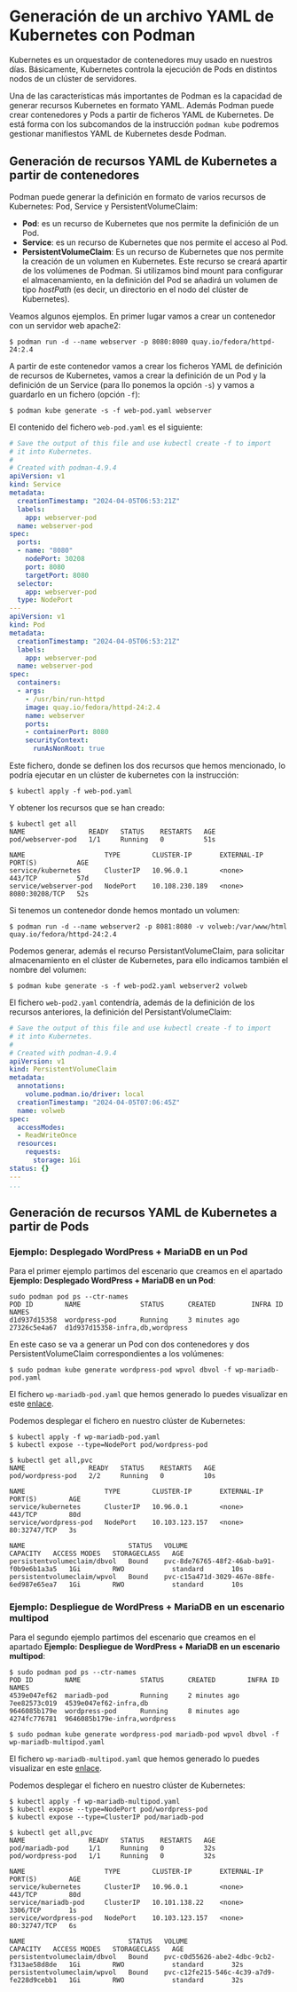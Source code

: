 # Generación de un archivo YAML de Kubernetes con Podman

Kubernetes es un orquestador de contenedores muy usado en nuestros días. Básicamente, Kubernetes controla la ejecución de Pods en distintos nodos de un clúster de servidores.

Una de las características más importantes de Podman es la capacidad de generar recursos Kubernetes en formato YAML. Además Podman puede crear contenedores y Pods a partir de ficheros YAML de Kubernetes. De está forma con los subcomandos de la instrucción `podman kube` podremos gestionar manifiestos YAML de Kubernetes desde Podman.

## Generación de recursos YAML de Kubernetes a partir de contenedores

Podman puede generar la definición en formato de varios recursos de Kubernetes: Pod, Service y PersistentVolumeClaim:

* **Pod**: es un recurso de Kubernetes que nos permite la definición de un Pod.
* **Service**: es un recurso de Kubernetes que nos permite el acceso al Pod.
* **PersistentVolumeClaim**: Es un recurso de Kubernetes que nos permite la creación de un volumen en Kubernetes. Este recurso se creará apartir de los volúmenes de Podman. Si utilizamos bind mount para configurar el almacenamiento, en la definición del Pod se añadirá un volumen de tipo *hostPath* (es decir, un directorio en el nodo del clúster de Kubernetes).

Veamos algunos ejemplos. En primer lugar vamos a crear un contenedor con un servidor web apache2:

```
$ podman run -d --name webserver -p 8080:8080 quay.io/fedora/httpd-24:2.4
```

A partir de este contenedor vamos a crear los ficheros YAML de definición de recursos de Kubernetes, vamos a crear la definición de un Pod y la definición de un Service (para llo ponemos la opción `-s`) y vamos a guardarlo en un fichero (opción `-f`):

```
$ podman kube generate -s -f web-pod.yaml webserver
```

El contenido del fichero `web-pod.yaml` es el siguiente:

```yaml
# Save the output of this file and use kubectl create -f to import
# it into Kubernetes.
#
# Created with podman-4.9.4
apiVersion: v1
kind: Service
metadata:
  creationTimestamp: "2024-04-05T06:53:21Z"
  labels:
    app: webserver-pod
  name: webserver-pod
spec:
  ports:
  - name: "8080"
    nodePort: 30208
    port: 8080
    targetPort: 8080
  selector:
    app: webserver-pod
  type: NodePort
---
apiVersion: v1
kind: Pod
metadata:
  creationTimestamp: "2024-04-05T06:53:21Z"
  labels:
    app: webserver-pod
  name: webserver-pod
spec:
  containers:
  - args:
    - /usr/bin/run-httpd
    image: quay.io/fedora/httpd-24:2.4
    name: webserver
    ports:
    - containerPort: 8080
    securityContext:
      runAsNonRoot: true
```

Este fichero, donde se definen los dos recursos que hemos mencionado, lo podría ejecutar en un clúster de kubernetes con la instrucción:

```
$ kubectl apply -f web-pod.yaml 
```

Y obtener los recursos que se han creado:

```
$ kubectl get all
NAME                READY   STATUS    RESTARTS   AGE
pod/webserver-pod   1/1     Running   0          51s

NAME                    TYPE        CLUSTER-IP       EXTERNAL-IP   PORT(S)          AGE
service/kubernetes      ClusterIP   10.96.0.1        <none>        443/TCP          57d
service/webserver-pod   NodePort    10.108.230.189   <none>        8080:30208/TCP   52s
```

Si tenemos un contenedor donde hemos montado un volumen:

```
$ podman run -d --name webserver2 -p 8081:8080 -v volweb:/var/www/html quay.io/fedora/httpd-24:2.4
```

Podemos generar, además el recurso PersistantVolumeClaim, para solicitar almacenamiento en el clúster de Kubernetes, para ello indicamos también el nombre del volumen:

```
$ podman kube generate -s -f web-pod2.yaml webserver2 volweb
```

El fichero `web-pod2.yaml` contendría, además de la definición de los recursos anteriores, la definición del PersistantVolumeClaim:

```yaml
# Save the output of this file and use kubectl create -f to import
# it into Kubernetes.
#
# Created with podman-4.9.4
apiVersion: v1
kind: PersistentVolumeClaim
metadata:
  annotations:
    volume.podman.io/driver: local
  creationTimestamp: "2024-04-05T07:06:45Z"
  name: volweb
spec:
  accessModes:
  - ReadWriteOnce
  resources:
    requests:
      storage: 1Gi
status: {}
---
...
```

## Generación de recursos YAML de Kubernetes a partir de Pods

### Ejemplo: Desplegado WordPress + MariaDB en un Pod

Para el primer ejemplo partimos del escenario que creamos en el apartado **Ejemplo: Desplegado WordPress + MariaDB en un Pod**:

```
sudo podman pod ps --ctr-names
POD ID        NAME               STATUS      CREATED         INFRA ID      NAMES
d1d937d15358  wordpress-pod      Running     3 minutes ago   27326c5e4a67  d1d937d15358-infra,db,wordpress
```

En este caso se va a generar un Pod con dos contenedores y dos PersistentVolumeClaim correspondientes a los volúmenes:

```
$ sudo podman kube generate wordpress-pod wpvol dbvol -f wp-mariadb-pod.yaml
```

El fichero `wp-mariadb-pod.yaml` que hemos generado lo puedes visualizar en este [enlace](https://raw.githubusercontent.com/josedom24/ejemplos_curso_podman_ow/main/modulo5/wp-mariadb-pod.yaml).

Podemos desplegar el fichero en nuestro clúster de Kubernetes:

```
$ kubectl apply -f wp-mariadb-pod.yaml 
$ kubectl expose --type=NodePort pod/wordpress-pod

$ kubectl get all,pvc
NAME                READY   STATUS    RESTARTS   AGE
pod/wordpress-pod   2/2     Running   0          10s

NAME                    TYPE        CLUSTER-IP       EXTERNAL-IP   PORT(S)        AGE
service/kubernetes      ClusterIP   10.96.0.1        <none>        443/TCP        80d
service/wordpress-pod   NodePort    10.103.123.157   <none>        80:32747/TCP   3s

NAME                          STATUS   VOLUME                                     CAPACITY   ACCESS MODES   STORAGECLASS   AGE
persistentvolumeclaim/dbvol   Bound    pvc-8de76765-48f2-46ab-ba91-f0b9e6b1a3a5   1Gi        RWO            standard       10s
persistentvolumeclaim/wpvol   Bound    pvc-c15a471d-3029-467e-88fe-6ed987e65ea7   1Gi        RWO            standard       10s
```


### Ejemplo: Despliegue de WordPress + MariaDB en un escenario multipod


Para el segundo ejemplo partimos del escenario que creamos en el apartado **Ejemplo: Despliegue de WordPress + MariaDB en un escenario multipod**: 

```
$ sudo podman pod ps --ctr-names
POD ID        NAME               STATUS      CREATED        INFRA ID      NAMES
4539e047ef62  mariadb-pod        Running     2 minutes ago  7ee82573c019  4539e047ef62-infra,db
9646085b179e  wordpress-pod      Running     8 minutes ago  4274fc776781  9646085b179e-infra,wordpress
```


```
$ sudo podman kube generate wordpress-pod mariadb-pod wpvol dbvol -f wp-mariadb-multipod.yaml 
```

El fichero `wp-mariadb-multipod.yaml` que hemos generado lo puedes visualizar en este [enlace](https://raw.githubusercontent.com/josedom24/ejemplos_curso_podman_ow/main/modulo5/wp-mariadb-multipod.yaml).

Podemos desplegar el fichero en nuestro clúster de Kubernetes:

```
$ kubectl apply -f wp-mariadb-multipod.yaml 
$ kubectl expose --type=NodePort pod/wordpress-pod
$ kubectl expose --type=ClusterIP pod/mariadb-pod

$ kubectl get all,pvc
NAME                READY   STATUS    RESTARTS   AGE
pod/mariadb-pod     1/1     Running   0          32s
pod/wordpress-pod   1/1     Running   0          32s

NAME                    TYPE        CLUSTER-IP       EXTERNAL-IP   PORT(S)        AGE
service/kubernetes      ClusterIP   10.96.0.1        <none>        443/TCP        80d
service/mariadb-pod     ClusterIP   10.101.138.22    <none>        3306/TCP       1s
service/wordpress-pod   NodePort    10.103.123.157   <none>        80:32747/TCP   6s

NAME                          STATUS   VOLUME                                     CAPACITY   ACCESS MODES   STORAGECLASS   AGE
persistentvolumeclaim/dbvol   Bound    pvc-c0d55626-abe2-4dbc-9cb2-f313ae58d8de   1Gi        RWO            standard       32s
persistentvolumeclaim/wpvol   Bound    pvc-c12fe215-546c-4c39-a7d9-fe228d9cebb1   1Gi        RWO            standard       32s
```
